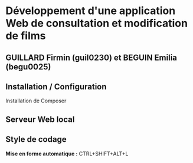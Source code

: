 # Développement d'une application Web de consultation et modification de films

## GUILLARD Firmin (guil0230) et BEGUIN Emilia (begu0025)

## Installation / Configuration

Installation de Composer


## Serveur Web local


## Style de codage

**Mise en forme automatique :**
CTRL+SHIFT+ALT+L